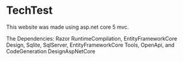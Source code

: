 # TechTest

This website was made using asp.net core 5 mvc.

The Dependencies:
  Razor RuntimeCompilation,
  EntityFrameworkCore Design,
  Sqlite,
  SqlServer,
  EntityFrameworkCore Tools,
  OpenApi, and
  CodeGeneration DesignAspNetCore
